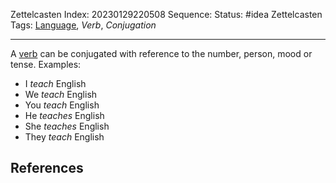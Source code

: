 Zettelcasten Index: 20230129220508
Sequence:
Status: #idea
Zettelcasten Tags: [Language](../map-of-content/Language.md), *Verb*, *Conjugation*

---

A [verb](20230129214114.md) can be conjugated with reference to the number, person, mood or tense. Examples:

* I *teach* English
* We *teach* English
* You *teach* English
* He *teaches* English
* She *teaches* English
* They *teach* English

## References

